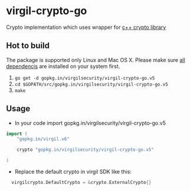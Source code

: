# virgil-crypto-go
Crypto implementation which uses wrapper for [c++ crypto library](https://github.com/VirgilSecurity/virgil-crypto)

## Hot to build
The package is supported only Linux and Mac OS X. Please make sure [all dependencis](https://github.com/VirgilSecurity/virgil-crypto#build-prerequisites) are installed on your system first.

1. `go get -d gopkg.in/virgilsecurity/virgil-crypto-go.v5`
2. `cd $GOPATH/src/gopkg.in/virgilsecurity/virgil-crypto-go.v5`
3. `make`

## Usage
* In your code import gopkg.in/virgilsecurity/virgil-crypto-go.v5
```go
import (
	"gopkg.in/virgil.v6"

	crypto "gopkg.in/virgilsecurity/virgil-crypto-go.v5"

)
```
* Replace the default crypto in virgil SDK like this:
```go
  virgilcrypto.DefaultCrypto = &crypto.ExternalCrypto{}
```
